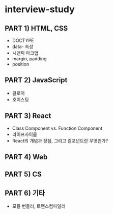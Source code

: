 # interview-study

## PART 1) HTML, CSS
- DOCTYPE
- data- 속성
- 시맨틱 마크업
- margin, padding
- position
## PART 2) JavaScript
- 클로저
- 호이스팅
## PART 3) React
- Class Component vs. Function Component
- 라이프사이클
- React의 개념과 장점, 그리고 컴포넌트란 무엇인가?
## PART 4) Web
## PART 5) CS
## PART 6) 기타
- 모듈 번들러, 트랜스컴파일러
